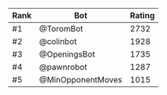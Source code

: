 Rank|Bot|Rating
---|---|---
#1|@ToromBot|2732
#2|@colinbot|1928
#3|@OpeningsBot|1735
#4|@pawnrobot|1287
#5|@MinOpponentMoves|1015
